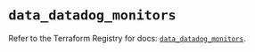 # `data_datadog_monitors`

Refer to the Terraform Registry for docs: [`data_datadog_monitors`](https://registry.terraform.io/providers/datadog/datadog/3.43.0/docs/data-sources/monitors).
